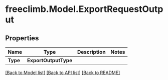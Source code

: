 # freeclimb.Model.ExportRequestOutput

## Properties

Name | Type | Description | Notes
------------ | ------------- | ------------- | -------------
**Type** | **ExportOutputType** |  | 

[[Back to Model list]](../README.md#documentation-for-models) [[Back to API list]](../README.md#documentation-for-api-endpoints) [[Back to README]](../README.md)


